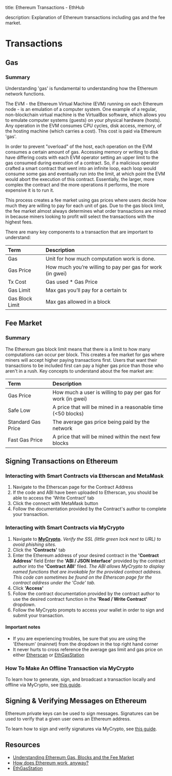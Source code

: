 title: Ethereum Transactions - EthHub

description: Explanation of Ethereum transactions including gas and the fee market.

# Transactions

## Gas

### Summary

Understanding 'gas' is fundamental to understanding how the Ethereum network functions.

The EVM - the Ethereum Virtual Machine \(EVM\) running on each Ethereum node - is an emulation of a computer system. One example of a regular, non-blockchain virtual machine is the VirtualBox software, which allows you to emulate computer systems \(guests\) on your physical hardware \(hosts\). Any operation in the EVM consumes CPU cycles, disk access, memory, of the hosting machine \(which carries a cost\). This cost is paid via Ethereum 'gas'.

In order to prevent "overload" of the host, each operation on the EVM consumes a certain amount of gas. Accessing memory or writing to disk have differing costs with each EVM operator setting an upper limit to the gas consumed during execution of a contract. So, if a malicious operator crafted a smart contract that went into an infinite loop, each loop would consume some gas and eventually run into the limit, at which point the EVM would abort the execution of this contract. Essentially, the larger, more complex the contract and the more operations it performs, the more expensive it is to run it.

This process creates a fee market using gas prices where users decide how much they are willing to pay for each unit of gas. Due to the gas block limit, the fee market almost always determines what order transactions are mined in because miners looking to profit will select the transactions with the highest fees.

There are many key components to a transaction that are important to understand:

| Term | Description |
| :--- | :--- |
| Gas | Unit for how much computation work is done. |
| Gas Price | How much you’re willing to pay per gas for work \(in gwei\) |
| Tx Cost | Gas used \* Gas Price |
| Gas Limit | Max gas you’ll pay for a certain tx |
| Gas Block Limit | Max gas allowed in a block |

## Fee Market

### Summary

The Ethereum gas block limit means that there is a limit to how many computations can occur per block. This creates a fee market for gas where miners will accept higher paying transactions first. Users that want their transactions to be included first can pay a higher gas price than those who aren't in a rush. Key concepts to understand about the fee market are:

| Term | Description |
| :--- | :--- |
| Gas Price | How much a user is willing to pay per gas for work \(in gwei\) |
| Safe Low | A price that will be mined in a reasonable time \(&lt;50 blocks\) |
| Standard Gas Price | The average gas price being paid by the network |
| Fast Gas Price | A price that will be mined within the next few blocks |

## Signing Transactions on Ethereum

### Interacting with Smart Contracts via Etherscan and MetaMask
1. Navigate to the Etherscan page for the Contract Address
2. If the code and ABI have been uploaded to Etherscan, you should be able to access the 'Write Contract' tab
3. Click the connect with MetaMask button
4. Follow the documentation provided by the Contract's author to complete your transaction.

### Interacting with Smart Contracts via MyCrypto
1. Navigate to **[MyCrypto](https://mycrypto.com/).** *Verify the SSL (little green lock next to URL) to avoid phishing sites.* 
2. Click the **'Contracts'** tab
3. Enter the Ethereum address of your desired contract in the **'Contract Address'** field
Enter the **'ABI / JSON Interface'** provided by the contract author into the **'Contract ABI'** filed.
*The ABI allows MyCrypto to display named functions that are invokable for the provided contract address. This code can sometimes be found on the Etherscan page for the contract address under the 'Code' tab.*
4. Click **'Access'**
5. Follow the contract documentation provided by the contract author to use the desired contract function in the **'Read / Write Contract'** dropdown.
6. Follow the MyCrypto prompts to access your wallet in order to sign and submit your transaction.

#### Important notes
* If you are experiencing troubles, be sure that you are using the 'Ethereum' (mainnet) from the dropdown in the top right hand corner
* It never hurts to cross reference the average gas limit and gas price on either [Etherscan](https://etherscan.io/) or [EthGasStation](https://ethgasstation.info/)

### How To Make An Offline Transaction via MyCrypto
To learn how to generate, sign, and broadcast a transaction locally and offline via MyCrypto, see [this guide](https://support.mycrypto.com/offline/making-offline-transaction-on-mycrypto.html). 

## Signing & Verifying Messages on Ethereum

Ethereum private keys can be used to sign messages. Signatures can be used to verify that a given user owns an Ethereum address.

To learn how to sign and verify signatures via MyCrypto, see [this guide](https://support.mycrypto.com/addresses/signing-and-verifying-messages.html). 


## Resources

* [Understanding Ethereum Gas, Blocks and the Fee Market](https://medium.com/@eric.conner/understanding-ethereum-gas-blocks-and-the-fee-market-d5e268bf0a0e)
* [How does Ethereum work, anyway?](https://medium.com/@preethikasireddy/how-does-ethereum-work-anyway-22d1df506369)
* [EthGasStation](https://ethgasstation.info/)

